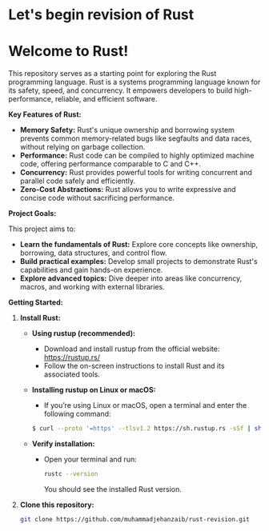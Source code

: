 # Let's begin revision of Rust
# Welcome to Rust!

This repository serves as a starting point for exploring the Rust programming language. Rust is a systems programming language known for its safety, speed, and concurrency. It empowers developers to build high-performance, reliable, and efficient software.

**Key Features of Rust:**

* **Memory Safety:** Rust's unique ownership and borrowing system prevents common memory-related bugs like segfaults and data races, without relying on garbage collection.
* **Performance:** Rust code can be compiled to highly optimized machine code, offering performance comparable to C and C++.
* **Concurrency:** Rust provides powerful tools for writing concurrent and parallel code safely and efficiently.
* **Zero-Cost Abstractions:** Rust allows you to write expressive and concise code without sacrificing performance.

**Project Goals:**

This project aims to:

* **Learn the fundamentals of Rust:** Explore core concepts like ownership, borrowing, data structures, and control flow.
* **Build practical examples:** Develop small projects to demonstrate Rust's capabilities and gain hands-on experience.
* **Explore advanced topics:** Dive deeper into areas like concurrency, macros, and working with external libraries.

**Getting Started:**

1. **Install Rust:**

   - **Using rustup (recommended):**
      - Download and install rustup from the official website: https://rustup.rs/
      - Follow the on-screen instructions to install Rust and its associated tools.
   - **Installing rustup on Linux or macOS:**
      - If you’re using Linux or macOS, open a terminal and enter the following command:
      ```bash
      $ curl --proto '=https' --tlsv1.2 https://sh.rustup.rs -sSf | sh
      ```

   - **Verify installation:**
      - Open your terminal and run:
        ```bash
        rustc --version
        ```
        You should see the installed Rust version.

2. **Clone this repository:**

   ```bash
   git clone https://github.com/muhammadjehanzaib/rust-revision.git